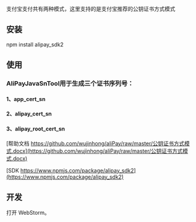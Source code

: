 支付宝支付共有两种模式，这里支持的是支付宝推荐的公钥证书方式模式


## 安装

npm install alipay_sdk2


## 使用

### AliPayJavaSnTool用于生成三个证书序列号：
#### 1、app_cert_sn
#### 2、alipay_cert_sn
#### 3、alipay_root_cert_sn

[帮助文档 https://github.com/wujinhong/aliPay/raw/master/公钥证书方式模式.docx](https://github.com/wujinhong/aliPay/raw/master/公钥证书方式模式.docx)

[SDK https://www.npmjs.com/package/alipay_sdk2](https://www.npmjs.com/package/alipay_sdk2)


## 开发

打开 WebStorm。